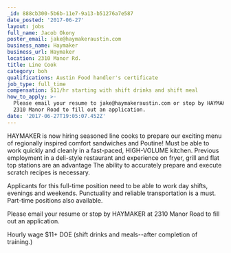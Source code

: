 ```yaml
---
_id: 888cb300-5b6b-11e7-9a13-b51276a7e587
date_posted: '2017-06-27'
layout: jobs
full_name: Jacob Okony
poster_email: jake@haymakeraustin.com
business_name: Haymaker
business_url: Haymaker
location: 2310 Manor Rd.
title: Line Cook
category: boh
qualifications: Austin Food handler's certificate
job_type: full_time
compensation: $11/hr starting with shift drinks and shift meal
how_to_apply: >-
  Please email your resume to jake@haymakeraustin.com or stop by HAYMAKER at
  2310 Manor Road to fill out an application.
date: '2017-06-27T19:05:07.452Z'
---
```

HAYMAKER is now hiring seasoned line cooks to prepare our exciting menu of regionally inspired comfort sandwiches and Poutine! Must be able to work quickly and cleanly in a fast-paced, HIGH-VOLUME kitchen. Previous employment in a deli-style restaurant and experience on fryer, grill and flat top stations are an advantage The ability to accurately prepare and execute scratch recipes is necessary.

Applicants for this full-time position need to be able to work day shifts, evenings and weekends. Punctuality and reliable transportation is a must. Part-time positions also available.

Please email your resume or stop by HAYMAKER at 2310 Manor Road to fill out an application.

Hourly wage $11+ DOE (shift drinks and meals--after completion of training.)

